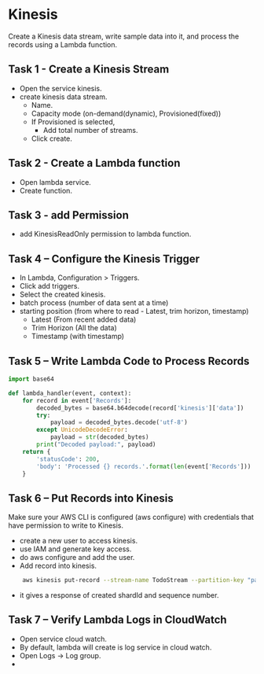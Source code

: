 # Kinesis
Create a Kinesis data stream, write sample data into it, and process the records using a Lambda function.

## Task 1 - Create a Kinesis Stream

- Open the service kinesis.
- create kinesis data stream.
    - Name.
    - Capacity mode (on-demand(dynamic), Provisioned(fixed))
    - If Provisioned is selected,
        - Add total number of streams.
    - Click create.

## Task 2 - Create a Lambda function

- Open lambda service.
- Create function.

## Task 3 - add Permission
- add KinesisReadOnly permission to lambda function.

## Task 4 – Configure the Kinesis Trigger
- In Lambda, Configuration > Triggers.
- Click add triggers.
- Select the created kinesis.
- batch process (number of data sent at a time)
- starting position (from where to read - Latest, trim horizon, timestamp)
    -   Latest (From recent added data)
    -   Trim Horizon (All the data)
    -   Timestamp (with timestamp)

## Task 5 – Write Lambda Code to Process Records
```python
import base64

def lambda_handler(event, context):
    for record in event['Records']:
        decoded_bytes = base64.b64decode(record['kinesis']['data'])
        try:
            payload = decoded_bytes.decode('utf-8')
        except UnicodeDecodeError:
            payload = str(decoded_bytes)
        print("Decoded payload:", payload)
    return {
        'statusCode': 200,
        'body': 'Processed {} records.'.format(len(event['Records']))
    }
```

## Task 6 – Put Records into Kinesis

Make sure your AWS CLI is configured (aws configure) with credentials that have permission to write to Kinesis.

- create a new user to access kinesis.
- use IAM and generate key access.
- do aws configure and add the user.
- Add record into kinesis.
```bash
    aws kinesis put-record --stream-name TodoStream --partition-key "partitionKey1" --data "Hello from Kinesis!"
```
- it gives a response of created shardId and sequence number.

## Task 7 – Verify Lambda Logs in CloudWatch

- Open service cloud watch.
- By default, lambda will create is log service in cloud watch.
- Open Logs -> Log group.
- 